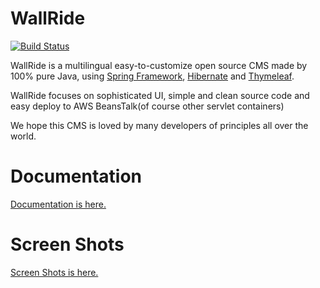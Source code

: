 WallRide
========
[![Build Status](https://travis-ci.org/tagbangers/wallride.svg?branch=master)](https://travis-ci.org/tagbangers/wallride)

WallRide is a multilingual easy-to-customize open source CMS made by 100% pure Java,
using [Spring Framework](http://projects.spring.io/spring-framework/), [Hibernate](http://hibernate.org/) and [Thymeleaf](http://www.thymeleaf.org/).

WallRide focuses on sophisticated UI, simple and clean source code
and easy deploy to AWS BeansTalk(of course other servlet containers)

We hope this CMS is loved by many developers of principles all over the world.

Documentation
========
[Documentation is here.](http://wallride.org/docs/guide.html)

Screen Shots
========
[Screen Shots is here.](https://github.com/tagbangers/wallride/wiki/Screen-shots)